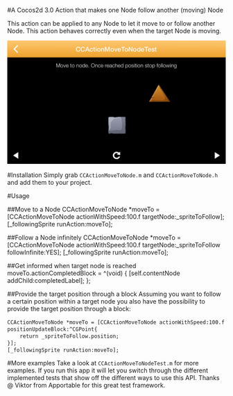 #A Cocos2d 3.0 Action that makes one Node follow another (moving) Node

This action can be applied to any Node to let it move to or follow another Node. This action behaves correctly even when the target Node is moving.

![image](Preview.png)

#Installation
Simply grab `CCActionMoveToNode.m` and `CCActionMoveToNode.h` and add them to your project.

#Usage

##Move to a Node
    CCActionMoveToNode *moveTo = [CCActionMoveToNode actionWithSpeed:100.f targetNode:_spriteToFollow];
    [_followingSprite runAction:moveTo];
    
##Follow a Node infinitely
    CCActionMoveToNode *moveTo = [CCActionMoveToNode actionWithSpeed:100.f targetNode:_spriteToFollow followInfinite:YES];
    [_followingSprite runAction:moveTo];

##Get informed when target node is reached
    moveTo.actionCompletedBlock = ^(void) {
        [self.contentNode addChild:completedLabel];
    };

##Provide the target position through a block
Assuming you want to follow a certain position within a target node you also have the possibility to provide the target position through a block:

    CCActionMoveToNode *moveTo = [CCActionMoveToNode actionWithSpeed:100.f positionUpdateBlock:^CGPoint{
        return _spriteToFollow.position;
    }];
    [_followingSprite runAction:moveTo];

#More examples
Take a look at `CCActionMoveToNodeTest.m` for more examples. If you run this app it will let you switch through the different implemented tests that show off the different ways to use this API. Thanks @ Viktor from Apportable for this great test framework.